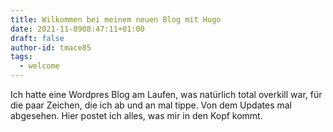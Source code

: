 ```yaml
---
title: Wilkommen bei meinem neuen Blog mit Hugo
date: 2021-11-0908:47:11+01:00
draft: false
author-id: tmace85
tags:
  - welcome
---
```



Ich hatte eine Wordpres Blog am Laufen, was natürlich total overkill war, für die paar Zeichen, die ich ab und an mal tippe. Von dem Updates mal abgesehen. Hier postet ich alles, was mir in den Kopf kommt.
